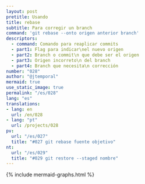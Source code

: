 ```yaml
---
layout: post
pretitle: Usando
title: rebase
subtitle: Para corregir un branch
command: 'git rebase --onto origen anterior branch'
descriptors:
  - command: Comando para reaplicar commits
  - part1: Flag para indicar\nel nuevo origen
  - part2: Branch o commit\n que debe ser el origen
  - part3: Origen incorreto\n del branch
  - part4: Branch que necesita\n corrección
number: "028"
author: "@jtemporal"
mermaid: true
use_static_image: true
permalink: "/es/028"
lang: "es"
translations:
- lang: en
  url: /en/028
- lang: "pt"
  url: /projects/028
pv:
  url: "/es/027"
  title: "#027 git rebase fuente objetivo"
nt:
  url: "/es/029"
  title: "#029 git restore --staged nombre"
---
```


{% include mermaid-graphs.html %}
